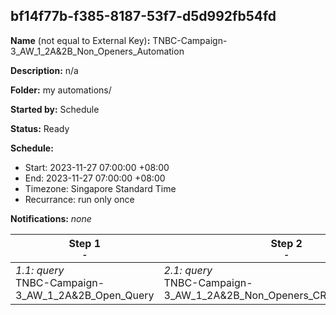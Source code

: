## bf14f77b-f385-8187-53f7-d5d992fb54fd

**Name** (not equal to External Key)**:** TNBC-Campaign-3_AW_1_2A&2B_Non_Openers_Automation

**Description:** n/a

**Folder:** my automations/

**Started by:** Schedule

**Status:** Ready

**Schedule:**

* Start: 2023-11-27 07:00:00 +08:00
* End: 2023-11-27 07:00:00 +08:00
* Timezone: Singapore Standard Time
* Recurrance: run only once

**Notifications:** _none_


| Step 1<br>_<small>-</small>_ | Step 2<br>_<small>-</small>_ |
| --- | --- |
| _1.1: query_<br>TNBC-Campaign-3_AW_1_2A&2B_Open_Query | _2.1: query_<br>TNBC-Campaign-3_AW_1_2A&2B_Non_Openers_CRM_Profiles_Query |

